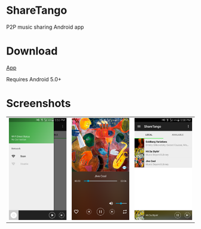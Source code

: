 # ShareTango
P2P music sharing Android app

# Download

[App](https://github.com/junzew/ShareTango/raw/features-junze/sharetango-app-release.apk/)

Requires Android 5.0+

# Screenshots

<table>
<tr>
<td><img width="200px" src="https://github.com/junzew/ShareTango/raw/features-junze/screenshots/device-2017-08-20-175511.png" /></td>
<td><img width="200px" src="https://github.com/junzew/ShareTango/raw/features-junze/screenshots/device-2017-08-20-175703.png" /></td>
<td><img width="200px" src="https://github.com/junzew/ShareTango/raw/features-junze/screenshots/device-2017-08-20-175836.png" /></td>
</tr>
</table>
